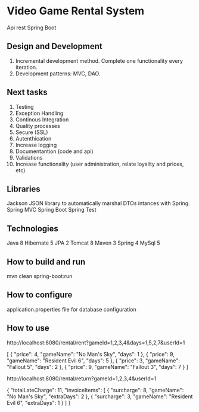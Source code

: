 # Video Game Rental System
Api rest Spring Boot

## Design and Development
1. Incremental development method. Complete one functionality every iteration.
2. Development patterns: MVC, DAO.

## Next tasks
1. Testing
2. Exception Handling
3. Continous Integration
4. Quality processes
5. Secure (SSL)
6. Autenthication
7. Increase logging
8. Documentantion (code and api)
9. Validations
10. Increase functionality (user administration, relate loyality and prices, etc)

## Libraries
Jackson JSON library to automatically marshal DTOs intances with Spring.
Spring MVC
Spring Boot
Spring Test

## Technologies
Java 8
Hibernate 5
JPA 2
Tomcat 8
Maven 3
Spring 4 
MySql 5

## How to build and run

mvn clean spring-boot:run

## How to configure

application.properties file for database configuration

## How to use

http://localhost:8080/rental/rent?gameId=1,2,3,4&days=1,5,2,7&userId=1

[
  {
    "price": 4,
    "gameName": "No Man's Sky",
    "days": 1
  },
  {
    "price": 9,
    "gameName": "Resident Evil 6",
    "days": 5
  },
  {
    "price": 3,
    "gameName": "Fallout 5",
    "days": 2
  },
  {
    "price": 9,
    "gameName": "Fallout 3",
    "days": 7
  }
]

http://localhost:8080/rental/return?gameId=1,2,3,4&userId=1

{
  "totalLateCharge": 11,
  "invoiceItems": [
    {
      "surcharge": 8,
      "gameName": "No Man's Sky",
      "extraDays": 2
    },
    {
      "surcharge": 3,
      "gameName": "Resident Evil 6",
      "extraDays": 1
    }
  ]
}

